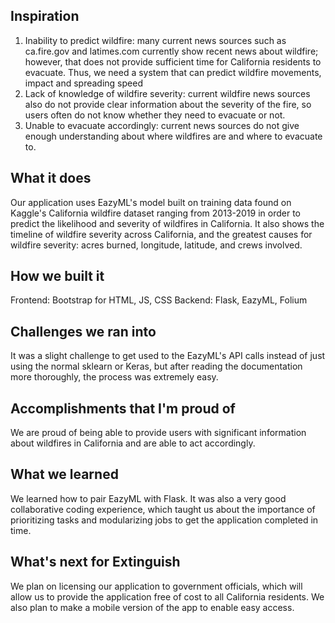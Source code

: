 ## Inspiration
1. Inability to predict wildfire: many current news sources such as ca.fire.gov and latimes.com currently show recent news about wildfire; however, that does not provide sufficient time for California residents to evacuate. Thus, we need a system that can predict wildfire movements, impact and spreading speed
2. Lack of knowledge of wildfire severity: current wildfire news sources also do not provide clear information about the severity of the fire, so users often do not know whether they need to evacuate or not. 
3. Unable to evacuate accordingly: current news sources do not give enough understanding about where wildfires are and where to evacuate to.

## What it does
Our application uses EazyML's model built on training data found on Kaggle's California wildfire dataset ranging from 2013-2019 in order to predict the likelihood and severity of wildfires in California. It also shows the timeline of wildfire severity across California, and the greatest causes for wildfire severity: acres burned, longitude, latitude, and crews involved.

## How we built it
Frontend: Bootstrap for HTML, JS, CSS
Backend: Flask, EazyML, Folium 

## Challenges we ran into
It was a slight challenge to get used to the EazyML's API calls instead of just using the normal sklearn or Keras, but after reading the documentation more thoroughly, the process was extremely easy. 

## Accomplishments that I'm proud of
We are proud of being able to provide users with significant information about wildfires in California and are able to act accordingly.

## What we learned
We learned how to pair EazyML with Flask. It was also a very good collaborative coding experience, which taught us about the importance of prioritizing tasks and modularizing jobs to get the application completed in time.

## What's next for Extinguish
We plan on licensing our application to government officials, which will allow us to provide the application free of cost to all California residents. We also plan to make a mobile version of the app to enable easy access.
